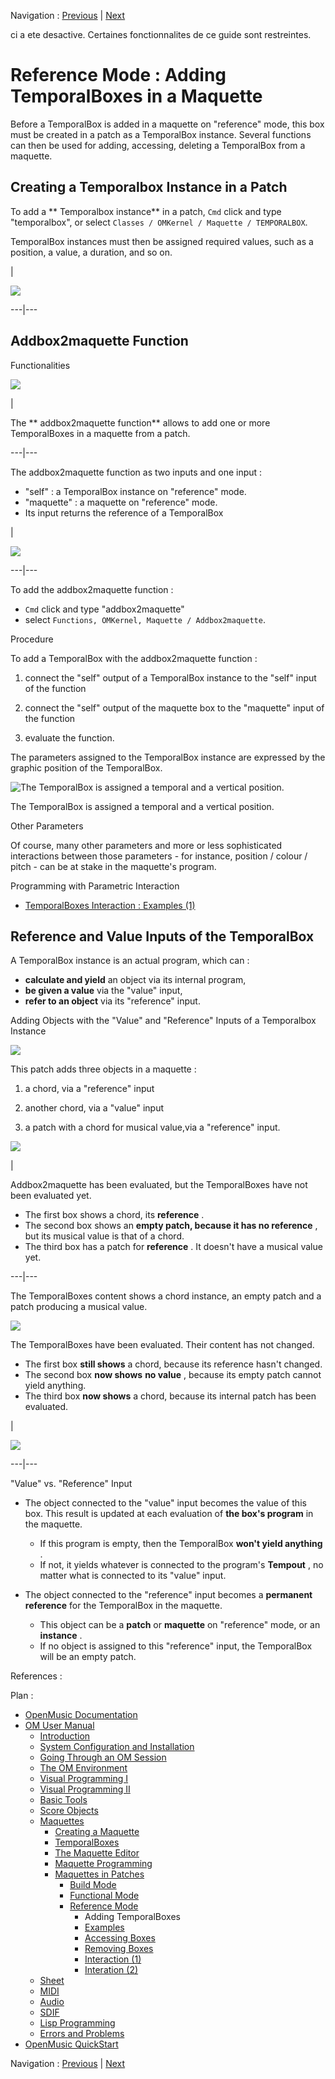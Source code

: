 Navigation : [Previous](Maquettes%20in%20Patches2 "page
précédente\(Reference Mode\)") | [Next](addexamples "page
suivante\(Examples\)")

ci a ete desactive. Certaines fonctionnalites de ce guide sont restreintes.

# Reference Mode : Adding TemporalBoxes in a Maquette

Before a TemporalBox is added in a maquette on "reference" mode, this box must
be created in a patch as a TemporalBox instance. Several functions can then be
used for adding, accessing, deleting a TemporalBox from a maquette.

## Creating a Temporalbox Instance in a Patch

To add a ** Temporalbox instance** in a patch, `Cmd` click and type
"temporalbox", or select `Classes / OMKernel / Maquette / TEMPORALBOX`.

TemporalBox instances must then be assigned required values, such as a
position, a value, a duration, and so on.

|

![](../res/createtemp.png)  
  
---|---  
  
## Addbox2maquette Function

Functionalities

![](../res/ab2m_icon.png)

|

The ** addbox2maquette function** allows to add one or more TemporalBoxes in a
maquette from a patch.  
  
---|---  
  
The addbox2maquette function as two inputs and one input :

  * "self" : a TemporalBox instance on "reference" mode. 
  * "maquette" : a maquette on "reference" mode.
  * Its input returns the reference of a TemporalBox

|

![](../res/adb2maq.png)  
  
---|---  
  
To add the addbox2maquette function :

  * `Cmd` click and type "addbox2maquette"
  * select `Functions, OMKernel, Maquette / Addbox2maquette`. 

Procedure

To add a TemporalBox with the addbox2maquette function :

  1. connect the "self" output of a TemporalBox instance to the "self" input of the function 

  2. connect the "self" output of the maquette box to the "maquette" input of the function

  3. evaluate the function. 

The parameters assigned to the TemporalBox instance are expressed by the
graphic position of the TemporalBox.

![The TemporalBox is assigned a temporal and a vertical
position.](../res/addbox.png)

The TemporalBox is assigned a temporal and a vertical position.

Other Parameters

Of course, many other parameters and more or less sophisticated interactions
between those parameters - for instance, position / colour / pitch - can be at
stake in the maquette's program.

Programming with Parametric Interaction

  * [TemporalBoxes Interaction : Examples (1)](REF5)

## Reference and Value Inputs of the TemporalBox

A TemporalBox instance is an actual program, which can :

  * **calculate and yield** an object via its internal program,
  * **be given a value** via the "value" input,
  * **refer to an object** via its "reference" input. 

Adding Objects with the "Value" and "Reference" Inputs of a Temporalbox
Instance

![](../res/patchrefval.png)

This patch adds three objects in a maquette :

  1. a chord, via a "reference" input

  2. another chord, via a "value" input

  3. a patch with a chord for musical value,via a "reference" input. 

![](../res/evalmaquette1.png)

|

Addbox2maquette has been evaluated, but the TemporalBoxes have not been
evaluated yet.

  * The first box shows a chord, its  **reference** . 
  * The second box shows an  **empty patch, because it has no reference** , but its musical value is that of a chord.
  * The third box has a patch for  **reference** . It doesn't have a musical value yet.

  
  
---|---  
  
The TemporalBoxes content shows a chord instance, an empty patch and a patch
producing a musical value.

![](../res/contentboxes.png)

The TemporalBoxes have been evaluated. Their content has not changed.

  * The first box  **still shows** a chord, because its reference hasn't changed.
  * The second box  **now shows** **no value** , because its empty patch cannot yield anything. 
  * The third box  **now shows** a chord, because its internal patch has been evaluated. 

|

![](../res/evalmaquette2.png)  
  
---|---  
  
"Value" vs. "Reference" Input

  * The object connected to the "value" input becomes the value of this box. This result is updated at each evaluation of  **the box's program** in the maquette. 

    * If this program is empty, then the TemporalBox  **won't yield anything** . 
    * If not, it yields whatever is connected to the program's  **Tempout** , no matter what is connected to its "value" input.
  * The object connected to the "reference" input becomes a  **permanent reference** for the TemporalBox in the maquette. 

    * This object can be a  **patch** or  **maquette** on "reference" mode, or an  **instance** .
    * If no object is assigned to this "reference" input, the TemporalBox will be an empty patch.

References :

Plan :

  * [OpenMusic Documentation](OM-Documentation)
  * [OM User Manual](OM-User-Manual)
    * [Introduction](00-Sommaire)
    * [System Configuration and Installation](Installation)
    * [Going Through an OM Session](Goingthrough)
    * [The OM Environment](Environment)
    * [Visual Programming I](BasicVisualProgramming)
    * [Visual Programming II](AdvancedVisualProgramming)
    * [Basic Tools](BasicObjects)
    * [Score Objects](ScoreObjects)
    * [Maquettes](Maquettes)
      * [Creating a Maquette](Maquette)
      * [TemporalBoxes](TemporalBoxes)
      * [The Maquette Editor](Editor)
      * [Maquette Programming](Programming%20Maquette)
      * [Maquettes in Patches](Maquettes%20in%20Patches)
        * [Build Mode](Build)
        * [Functional Mode](Maquettes%20in%20Patches1)
        * [Reference Mode](Maquettes%20in%20Patches2)
          * Adding TemporalBoxes
          * [Examples](addexamples)
          * [Accessing Boxes](REF3)
          * [Removing Boxes](REF4)
          * [Interaction (1)](REF5)
          * [Interation (2)](Intercation2)
    * [Sheet](Sheet)
    * [MIDI](MIDI)
    * [Audio](Audio)
    * [SDIF](SDIF)
    * [Lisp Programming](Lisp)
    * [Errors and Problems](errors)
  * [OpenMusic QuickStart](QuickStart-Chapters)

Navigation : [Previous](Maquettes%20in%20Patches2 "page
précédente\(Reference Mode\)") | [Next](addexamples "page
suivante\(Examples\)")

